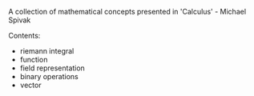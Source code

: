 A collection of mathematical concepts presented in 'Calculus' - Michael Spivak


Contents:

- riemann integral
- function
- field representation
- binary operations
- vector